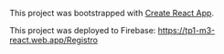This project was bootstrapped with [Create React App](https://github.com/facebook/create-react-app).

This project was deployed to Firebase: https://tp1-m3-react.web.app/Registro
